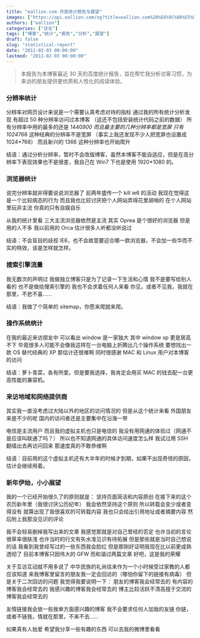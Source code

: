 ```yaml
---
title: "eallion.com 月度统计报告与展望"
images: ["https://api.eallion.com/og?title=eallion.com%20%E6%9C%88%E5%BA%A6%E7%BB%9F%E8%AE%A1%E6%8A%A5%E5%91%8A%E4%B8%8E%E5%B1%95%E6%9C%9B"]
authors: ["eallion"]
categories: ["日志"]
tags: ["博客","统计","报告","分析","展望"]
draft: false
slug: "statistical-report"
date: "2011-02-03 00:00:00"
lastmod: "2011-02-03 00:00:00"
---
```


<blockquote > 本报告为本博客最近 30 天的百度统计报告，旨在帮忙我分析访客习惯，为来访的朋友提供更优质和人性化的阅读体验。</blockquote>

### 分辨率统计

分辨率对网页设计来说是一个需要认真考虑对待的指标
通过我的所有统计分析发现
有超过 50 种分辨率访问过本博客
（这还不包括安装统计代码之前的数据）
所有分辨率中用的最多的还是 1440*900
而且最主要的几种分辨率都是宽屏
只有 1024*768 这种经典的分辨率不是宽屏
（事实上我还发现不少人把宽屏也设置成 1024*768）
而且新兴的 1366 这种分辨率也开始爬升

结语：通过分析分辨率，暂时不会改版博客，虽然本博客不能自适应，但是在高分辨率下表现效果也不是很差，我自己在 Win7 下也是使用 1920*1080 的。

### 浏览器统计

说完分辨率就非得要说说浏览器了
前两年盛传一个 kill ie6 的活动
我现在觉得这是一个比较病态的行为
而且我也比较讨厌把个人网站弄得花里胡哨的
在个人网站里玩非主流
你真的只有自娱自乐

从我的统计里看
三大主流浏览器依然是主流
其实 Oprea 是个很好的浏览器
但是用的人不多
我以前用的 Orca 估计很多人听都没听说过

结语：不会盲目的歧视 IE6，也不会故意要迎合哪一款浏览器，不会加一些华而不实的特效，该是怎样就怎样。

### 搜索引擎流量

我无数次的声明过
我做独立博客只是为了记录一下生活和心情
我不是要写给别人看的
也不是做给搜索引擎的
我也不会求着任何人来看
你见，或者不见我，我就在那里，不悲不喜……

结语：我做了个简单的 sitemap，你愿来爬就来爬。

### 操作系统统计

在我的最近来访朋友中
可以看出 window 是一家独大
其中 window xp 更是居高不下
毕竟很多人可能不会像我这样在一台电脑上折腾出几个操作系统
要想找出一款 OS 替代经典的 XP 那估计还很难啊
同时很感谢 MAC 和 Linux 用户对本博客的访问

结语：萝卜青菜，各有所爱。但是要我选择，我肯定会用买 MAC 的钱去配一台更高性能的兼容机。

### 来访地域和网络提供商

其实我一直没考虑过大陆以外的地区的访问情况的
但是从这个统计来看
外国朋友来是不少的呢
国内的访问者还是主要集中在沿海一带

电信是主流用户
而且我的虚拟主机也只是电信的
我没有用网通的体验过（网通不是应该叫联通了吗？）
所以也不知道网通的具体访问速度怎么样
我试过用 SSH 翻墙出去再访问回来
那速度真的不敢恭维啊

结语：目前用的这个虚拟主机还有大半年的时候才到期，如果不出现奇怪的原因，估计会继续用着。

### 新年伊始，小小展望

我的一个已经开始很久了的原则就是：
坚持页面简洁和内容原创
在接下来的这个农历新年里（我很讨厌公历纪年）
我会依然坚持这个原则
所以转载会变少或者变得没有
就算出现了我很喜欢的可转载内容
我也只会给出引用地址或者摘要内容
然后附上我那没见识的评论

我不会轻易删掉我写出来的文章
我感觉那就是对自己曾经的否定
也许当初的言论很草率很肤浅
也许当时的行文有失水准见识有待拓展
但是那些就是当时自己想说的话
我看到我曾经写过的一些东西我会脸红
但是那刚好证明我现在比以前更成熟透彻了
目前本博客只因伟大的 GFW 而和谐过两篇文章
好吧，这是我的荣耀

关于互访互动就不用多说了
中华民族的礼尚往来作为一个小时候受过家教的人都应该知道
来我博客里留言的朋友我一定会回访的（哪怕你留下的链接有病毒）
但是关于二次回访的问题
我觉得我要说明一下：
朋友的博客我会经常去的
有内容的博客我会经常去的
我感兴趣的博客我会经常去的
博主比较活跃不清高擅于交流的博客我会经常去的

友情链接我会放一些我单方面感兴趣的博客
我不会要求任何人加我的友链
你链，或者不链我，情就在那里，不来不去……

如果真有人抬爱
希望我分享一些有趣的东西
可以去我的微博里看看
